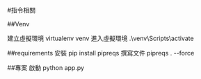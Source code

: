 #指令相關

##Venv

建立虛擬環境
virtualenv venv
進入虛擬環境
.\venv\Scripts\activate

##requirements
安裝
pip install pipreqs
撰寫文件
pipreqs . --force


##專案
啟動
python app.py